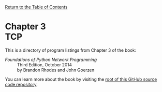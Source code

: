 [Return to the Table of Contents](https://github.com/brandon-rhodes/fopnp#readme)

# Chapter 3<br>TCP

This is a directory of program listings from Chapter 3 of the book:

<dl>
<dt><i>Foundations of Python Network Programming</i></dt>
<dd>
Third Edition, October 2014<br>
by Brandon Rhodes and John Goerzen
</dd>
</dl>

You can learn more about the book by visiting the
[root of this GitHub source code repository](https://github.com/brandon-rhodes/fopnp#readme).

